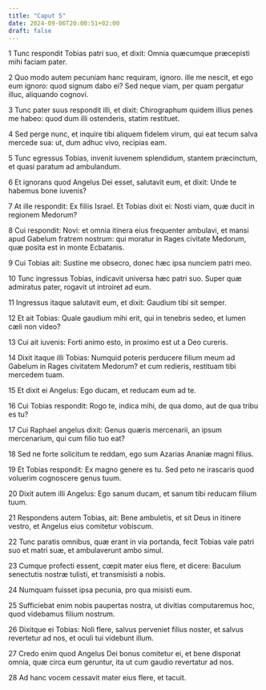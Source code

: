 ```yaml
---
title: "Caput 5"
date: 2024-09-06T20:00:51+02:00
draft: false
---
```



1 Tunc respondit Tobias patri suo, et dixit: Omnia quæcumque præcepisti mihi faciam pater.

2 Quo modo autem pecuniam hanc requiram, ignoro. ille me nescit, et ego eum ignoro: quod signum dabo ei? Sed neque viam, per quam pergatur illuc, aliquando cognovi.

3 Tunc pater suus respondit illi, et dixit: Chirographum quidem illius penes me habeo: quod dum illi ostenderis, statim restituet.

4 Sed perge nunc, et inquire tibi aliquem fidelem virum, qui eat tecum salva mercede sua: ut, dum adhuc vivo, recipias eam.

5 Tunc egressus Tobias, invenit iuvenem splendidum, stantem præcinctum, et quasi paratum ad ambulandum.

6 Et ignorans quod Angelus Dei esset, salutavit eum, et dixit: Unde te habemus bone iuvenis?

7 At ille respondit: Ex filiis Israel. Et Tobias dixit ei: Nosti viam, quæ ducit in regionem Medorum?

8 Cui respondit: Novi: et omnia itinera eius frequenter ambulavi, et mansi apud Gabelum fratrem nostrum: qui moratur in Rages civitate Medorum, quæ posita est in monte Ecbatanis.

9 Cui Tobias ait: Sustine me obsecro, donec hæc ipsa nunciem patri meo.

10 Tunc ingressus Tobias, indicavit universa hæc patri suo. Super quæ admiratus pater, rogavit ut introiret ad eum.

11 Ingressus itaque salutavit eum, et dixit: Gaudium tibi sit semper.

12 Et ait Tobias: Quale gaudium mihi erit, qui in tenebris sedeo, et lumen cæli non video?

13 Cui ait iuvenis: Forti animo esto, in proximo est ut a Deo cureris.

14 Dixit itaque illi Tobias: Numquid poteris perducere filium meum ad Gabelum in Rages civitatem Medorum? et cum redieris, restituam tibi mercedem tuam.

15 Et dixit ei Angelus: Ego ducam, et reducam eum ad te.

16 Cui Tobias respondit: Rogo te, indica mihi, de qua domo, aut de qua tribu es tu?

17 Cui Raphael angelus dixit: Genus quæris mercenarii, an ipsum mercenarium, qui cum filio tuo eat?

18 Sed ne forte solicitum te reddam, ego sum Azarias Ananiæ magni filius.

19 Et Tobias respondit: Ex magno genere es tu. Sed peto ne irascaris quod voluerim cognoscere genus tuum.

20 Dixit autem illi Angelus: Ego sanum ducam, et sanum tibi reducam filium tuum.

21 Respondens autem Tobias, ait: Bene ambuletis, et sit Deus in itinere vestro, et Angelus eius comitetur vobiscum.

22 Tunc paratis omnibus, quæ erant in via portanda, fecit Tobias vale patri suo et matri suæ, et ambulaverunt ambo simul.

23 Cumque profecti essent, cœpit mater eius flere, et dicere: Baculum senectutis nostræ tulisti, et transmisisti a nobis.

24 Numquam fuisset ipsa pecunia, pro qua misisti eum.

25 Sufficiebat enim nobis paupertas nostra, ut divitias computaremus hoc, quod videbamus filium nostrum.

26 Dixitque ei Tobias: Noli flere, salvus perveniet filius noster, et salvus revertetur ad nos, et oculi tui videbunt illum.

27 Credo enim quod Angelus Dei bonus comitetur ei, et bene disponat omnia, quæ circa eum geruntur, ita ut cum gaudio revertatur ad nos.

28 Ad hanc vocem cessavit mater eius flere, et tacuit.


